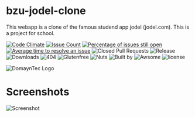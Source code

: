 # bzu-jodel-clone
This webapp is a clone of the famous studend app jodel (jodel.com). This is a project for school.

[![Code Climate](https://codeclimate.com/github/jhuesser/bzu-jodel-clone/badges/gpa.svg)](https://codeclimate.com/github/jhuesser/bzu-jodel-clone)
[![Issue Count](https://codeclimate.com/github/jhuesser/bzu-jodel-clone//badges/issue_count.svg)](https://codeclimate.com/github/jhuesser/bzu-jodel-clone/)
[![Percentage of issues still open](http://isitmaintained.com/badge/open/jhuesser/bzu-jodel-clone.svg)](http://isitmaintained.com/project/jhuesser/bzu-jodel-clone "Percentage of issues still open")
[![Average time to resolve an issue](http://isitmaintained.com/badge/resolution/jhuesser/bzu-jodel-clone.svg)](http://isitmaintained.com/project/jhuesser/bzu-jodel-clone "Average time to resolve an issue")
![Closed Pull Requests](https://img.shields.io/github/issues-pr-closed-raw/jhuesser/bzu-jodel-clone.svg)
![Release](https://img.shields.io/github/release/jhuesser/bzu-jodel-clone/all.svg)
![Downloads](https://img.shields.io/github/downloads/jhuesser/bzu-jodel-clone/total.svg)
![404](https://img.shields.io/badge/404-badge%20not%20found-red.svg)
![Glutenfree](https://img.shields.io/badge/gluten-free-brightgreen.svg)
![Nuts](https://img.shields.io/badge/may%20contains%20traces%20of%20-nutes%20and%20peanuts-yellow.svg)
![Built by](https://img.shields.io/badge/built%20by-sys%20admins-blue.svg)
![Awsome](https://img.shields.io/badge/awsome%20level-swiss-red.svg)
![license](https://img.shields.io/github/license/jhuesser/bzu-jodel-clone.svg)

![DomaynTec Logo](http://www.domayntec.ch/wp-content/uploads/2016/02/schriftzug-2.png)

# Screenshots
![Screenshot](http://www.domayntec.ch/wp-content/uploads/2017/05/socialdomayn.png)
